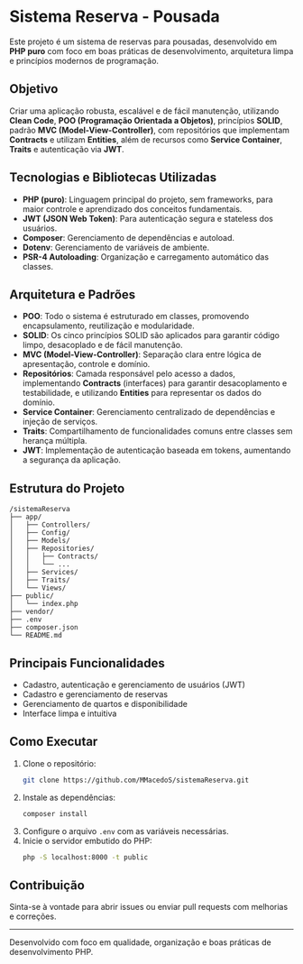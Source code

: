 # Sistema Reserva - Pousada

Este projeto é um sistema de reservas para pousadas, desenvolvido em **PHP puro** com foco em boas práticas de desenvolvimento, arquitetura limpa e princípios modernos de programação.

## Objetivo

Criar uma aplicação robusta, escalável e de fácil manutenção, utilizando **Clean Code**, **POO (Programação Orientada a Objetos)**, princípios **SOLID**, padrão **MVC (Model-View-Controller)**, com repositórios que implementam **Contracts** e utilizam **Entities**, além de recursos como **Service Container**, **Traits** e autenticação via **JWT**.

## Tecnologias e Bibliotecas Utilizadas

- **PHP (puro)**: Linguagem principal do projeto, sem frameworks, para maior controle e aprendizado dos conceitos fundamentais.
- **JWT (JSON Web Token)**: Para autenticação segura e stateless dos usuários.
- **Composer**: Gerenciamento de dependências e autoload.
- **Dotenv**: Gerenciamento de variáveis de ambiente.
- **PSR-4 Autoloading**: Organização e carregamento automático das classes.

## Arquitetura e Padrões

- **POO**: Todo o sistema é estruturado em classes, promovendo encapsulamento, reutilização e modularidade.
- **SOLID**: Os cinco princípios SOLID são aplicados para garantir código limpo, desacoplado e de fácil manutenção.
- **MVC (Model-View-Controller)**: Separação clara entre lógica de apresentação, controle e domínio.
- **Repositórios**: Camada responsável pelo acesso a dados, implementando **Contracts** (interfaces) para garantir desacoplamento e testabilidade, e utilizando **Entities** para representar os dados do domínio.
- **Service Container**: Gerenciamento centralizado de dependências e injeção de serviços.
- **Traits**: Compartilhamento de funcionalidades comuns entre classes sem herança múltipla.
- **JWT**: Implementação de autenticação baseada em tokens, aumentando a segurança da aplicação.

## Estrutura do Projeto

```
/sistemaReserva
├── app/
│   ├── Controllers/
│   ├── Config/
│   ├── Models/
│   ├── Repositories/
│   │   ├── Contracts/
│   │   └── ...
│   ├── Services/
│   ├── Traits/
│   └── Views/
├── public/
│   └── index.php
├── vendor/
├── .env
├── composer.json
└── README.md
```

## Principais Funcionalidades

- Cadastro, autenticação e gerenciamento de usuários (JWT)
- Cadastro e gerenciamento de reservas
- Gerenciamento de quartos e disponibilidade
- Interface limpa e intuitiva

## Como Executar

1. Clone o repositório:
    ```bash
    git clone https://github.com/MMacedoS/sistemaReserva.git
    ```
2. Instale as dependências:
    ```bash
    composer install
    ```
3. Configure o arquivo `.env` com as variáveis necessárias.
4. Inicie o servidor embutido do PHP:
    ```bash
    php -S localhost:8000 -t public
    ```

## Contribuição

Sinta-se à vontade para abrir issues ou enviar pull requests com melhorias e correções.

---

Desenvolvido com foco em qualidade, organização e boas práticas de desenvolvimento PHP.
